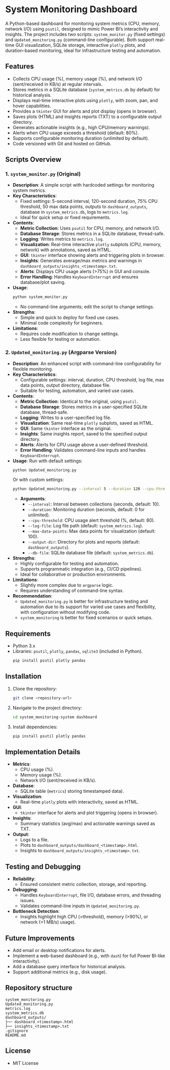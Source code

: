 # System Monitoring Dashboard

A Python-based dashboard for monitoring system metrics (CPU, memory, network I/O) using `psutil`, designed to mimic Power BI’s interactivity and insights. The project includes two scripts: `system_monitor.py` (fixed settings) and `Updated_monitoring.py` (command-line configurable). Both support real-time GUI visualization, SQLite storage, interactive `plotly` plots, and duration-based monitoring, ideal for infrastructure testing and automation.

## Features
- Collects CPU usage (%), memory usage (%), and network I/O (sent/received in KB/s) at regular intervals.
- Stores metrics in a SQLite database (`system_metrics.db` by default) for historical analysis.
- Displays real-time interactive plots using `plotly`, with zoom, pan, and hover capabilities.
- Provides a `tkinter` GUI for alerts and plot display (opens in browser).
- Saves plots (HTML) and insights reports (TXT) to a configurable output directory.
- Generates actionable insights (e.g., high CPU/memory warnings).
- Alerts when CPU usage exceeds a threshold (default: 80%).
- Supports configurable monitoring duration (unlimited by default).
- Code versioned with Git and hosted on GitHub.

## Scripts Overview

### 1. `system_monitor.py` (Original)
- **Description**: A simple script with hardcoded settings for monitoring system metrics.
- **Key Characteristics**:
  - Fixed settings: 5-second interval, 120-second duration, 75% CPU threshold, 50 max data points, outputs to `dashboard_outputs`, database in `system_metrics.db`, logs to `metrics.log`.
  - Ideal for quick setup or fixed requirements.
- **Contents**:
  - **Metric Collection**: Uses `psutil` for CPU, memory, and network I/O.
  - **Database Storage**: Stores metrics in a SQLite database, thread-safe.
  - **Logging**: Writes metrics to `metrics.log`.
  - **Visualization**: Real-time interactive `plotly` subplots (CPU, memory, network) with annotations, saved as HTML.
  - **GUI**: `tkinter` interface showing alerts and triggering plots in browser.
  - **Insights**: Generates average/max metrics and warnings in `dashboard_outputs/insights_<timestamp>.txt`.
  - **Alerts**: Displays CPU usage alerts (>75%) in GUI and console.
  - **Error Handling**: Handles `KeyboardInterrupt` and ensures database/plot saving.
- **Usage**:
  ```bash
  python system_monitor.py
  ```
  - No command-line arguments; edit the script to change settings.
- **Strengths**:
  - Simple and quick to deploy for fixed use cases.
  - Minimal code complexity for beginners.
- **Limitations**:
  - Requires code modification to change settings.
  - Less flexible for testing or automation.

### 2. `Updated_monitoring.py` (Argparse Version)
- **Description**: An enhanced script with command-line configurability for flexible monitoring.
- **Key Characteristics**:
  - Configurable settings: interval, duration, CPU threshold, log file, max data points, output directory, database file.
  - Suitable for testing, automation, and varied use cases.
- **Contents**:
  - **Metric Collection**: Identical to the original, using `psutil`.
  - **Database Storage**: Stores metrics in a user-specified SQLite database, thread-safe.
  - **Logging**: Writes to a user-specified log file.
  - **Visualization**: Same real-time `plotly` subplots, saved as HTML.
  - **GUI**: Same `tkinter` interface as the original.
  - **Insights**: Same insights report, saved to the specified output directory.
  - **Alerts**: Alerts for CPU usage above a user-defined threshold.
  - **Error Handling**: Validates command-line inputs and handles `KeyboardInterrupt`.
- **Usage**:
  Run with default settings:
  ```bash
  python Updated_monitoring.py
  ```
  Or with custom settings:
  ```bash
  python Updated_monitoring.py --interval 5 --duration 120 --cpu-threshold 75 --log-file metrics.log --max-data-points 50 --output-dir dashboard_outputs --db-file system_metrics.db
  ```
  - **Arguments**:
    - `--interval`: Interval between collections (seconds, default: 10).
    - `--duration`: Monitoring duration (seconds, default: 0 for unlimited).
    - `--cpu-threshold`: CPU usage alert threshold (%, default: 80).
    - `--log-file`: Log file path (default: `system_metrics.log`).
    - `--max-data-points`: Max data points for visualization (default: 100).
    - `--output-dir`: Directory for plots and reports (default: `dashboard_outputs`).
    - `--db-file`: SQLite database file (default: `system_metrics.db`).
- **Strengths**:
  - Highly configurable for testing and automation.
  - Supports programmatic integration (e.g., CI/CD pipelines).
  - Ideal for collaborative or production environments.
- **Limitations**:
  - Slightly more complex due to `argparse` logic.
  - Requires understanding of command-line syntax.
- **Recommendation**:
  - `Updated_monitoring.py` is better for infrastructure testing and automation due to its support for varied use cases and flexibility, with configuration without modifying code.
  - `system_monitoring` is better for fixed scenarios or quick setups.

## Requirements
- Python 3.x
- Libraries: `psutil`, `plotly`, `pandas`, `sqlite3` (included in Python).
  ```bash
  pip install psutil plotly pandas
  ```

## Installation
1. Clone the repository:
   ```bash
   git clone <repository-url>
   ```

2. Navigate to the project directory:
   ```bash
   cd system_monitoring-system dashboard
   ```

3. Install dependencies:
   ```bash
   pip install psutil plotly pandas
   ```

## Implementation Details
- **Metrics**:
  - CPU usage (%).
  - Memory usage (%).
  - Network I/O (sent/received in KB/s).
- **Database**:
  - SQLite table (`metrics`) storing timestamped data).
- **Visualization**:
  - Real-time `plotly` plots with interactivity, saved as HTML.
- **GUI**:
  - `tkinter` interface for alerts and plot triggering (opens in browser).
- **Insights**:
  - Summary statistics (avg/max) and actionable warnings saved as TXT.
- **Output**:
  - Logs to a file.
  - Plots to `dashboard_outputs/dashboard_<timestamp>.html`.
  - Insights to `dashboard_outputs/insights_<timestamp>.txt`.

## Testing and Debugging
- **Reliability**:
  - Ensured consistent metric collection, storage, and reporting.
- **Debugging**:
  - Handles `KeyboardInterrupt`, file I/O, database errors, and threading issues.
  - Validates command-line inputs in `Updated_monitoring.py`.
- **Bottleneck Detection**:
  - Insights highlight high CPU (>threshold), memory (>90%), or network (>1 MB/s) usage).

## Future Improvements
- Add email or desktop notifications for alerts.
- Implement a web-based dashboard (e.g., with `dash`) for full Power BI-like interactivity).
- Add a database query interface for historical analysis.
- Support additional metrics (e.g., disk usage).

## Repository structure

```
system_monitoring.py
Updated_monitoring.py
metrics.log
system_metrics.db
dashboard_outputs/
├── dashboard_<timestamp>.html
├── insights_<timestamp>.txt
.gitignore
README.md
```

## License
- MIT License